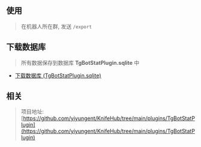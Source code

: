 


## 使用


> 在机器人所在群, 发送 `/export`


## 下载数据库

> 所有数据保存到数据库 **TgBotStatPlugin.sqlite** 中

- [下载数据库 (TgBotStatPlugin.sqlite)](/api/Plugins/TgBotStatPlugin/Download)




## 相关

> 项目地址: [https://github.com/yiyungent/KnifeHub/tree/main/plugins/TgBotStatPlugin](https://github.com/yiyungent/KnifeHub/tree/main/plugins/TgBotStatPlugin)             


<!-- Matomo Image Tracker-->
<img referrerpolicy="no-referrer-when-downgrade" src="https://matomo.moeci.com/matomo.php?idsite=2&amp;rec=1&amp;action_name=Plugins.TgBotStatPlugin-v0.1.0.README" style="border:0" alt="" />
<!-- End Matomo -->
